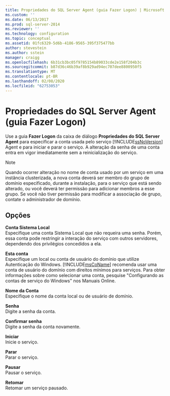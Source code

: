 ```yaml
---
title: Propriedades do SQL Server Agent (guia Fazer Logon) | Microsoft Docs
ms.custom: ''
ms.date: 06/13/2017
ms.prod: sql-server-2014
ms.reviewer: ''
ms.technology: configuration
ms.topic: conceptual
ms.assetid: 01fc6329-5d6b-4186-9565-395f375477bb
author: stevestein
ms.author: sstein
manager: craigg
ms.openlocfilehash: 6b31cb3bc05f9785154b89033cde2e158f204b3c
ms.sourcegitcommit: b87d36c46b39af8b929ad94ec707dee8800950f5
ms.translationtype: MT
ms.contentlocale: pt-BR
ms.lasthandoff: 02/08/2020
ms.locfileid: "62753053"
---
```

# <a name="sql-server-agent-properties-log-on-tab"></a>Propriedades do SQL Server Agent (guia Fazer Logon)
  Use a guia **Fazer Logon** da caixa de diálogo **Propriedades do SQL Server Agent** para especificar a conta usada pelo serviço [!INCLUDE[ssNoVersion](../../includes/ssnoversion-md.md)] Agent e para iniciar e parar o serviço. A alteração da senha de uma conta entra em vigor imediatamente sem a reinicialização do serviço.  
  
> [!NOTE]  
>  Quando ocorrer alteração no nome de conta usado por um serviço em uma instância clusterizada, a nova conta deverá ser membro do grupo de domínio especificado, durante a instalação, para o serviço que está sendo alterado, ou você deverá ter permissão para adicionar membros a esse grupo. Se você não tiver permissão para modificar a associação de grupo, contate o administrador de domínio.  
  
## <a name="options"></a>Opções  
 **Conta Sistema Local**  
 Especifique uma conta Sistema Local que não requeira uma senha. Porém, essa conta pode restringir a interação do serviço com outros servidores, dependendo dos privilégios concedidos a ela.  
  
 **Esta conta**  
 Especifique um local ou conta de usuário do domínio que utilize Autenticação do Windows. [!INCLUDE[msCoName](../../includes/msconame-md.md)] recomenda usar uma conta de usuário do domínio com direitos mínimos para serviços. Para obter informações sobre como selecionar uma conta, pesquise "Configurando as contas de serviço do Windows" nos Manuais Online.  
  
 **Nome da Conta**  
 Especifique o nome da conta local ou de usuário de domínio.  
  
 **Senha**  
 Digite a senha da conta.  
  
 **Confirmar senha**  
 Digite a senha da conta novamente.  
  
 **Iniciar**  
 Inicie o serviço.  
  
 **Parar**  
 Parar o serviço.  
  
 **Pausar**  
 Pausar o serviço.  
  
 **Retomar**  
 Retomar um serviço pausado.  
  
  
